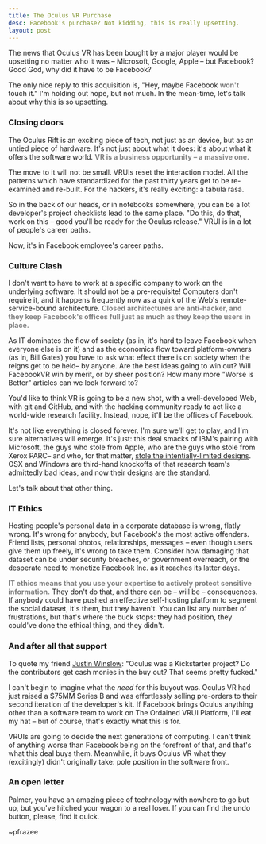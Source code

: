 ```yaml
---
title: The Oculus VR Purchase
desc: Facebook's purchase? Not kidding, this is really upsetting.
layout: post
---
```


<style>.site { max-width: 680px; } .post { text-align: justify; } strong { color: gray }</style>

The news that Oculus VR has been bought by a major player would be upsetting no matter who it was &ndash; Microsoft, Google, Apple &ndash; but Facebook? Good God, why did it have to be Facebook?

The only nice reply to this acquisition is, "Hey, maybe Facebook **won't** touch it." I'm holding out hope, but not much. In the mean-time, let's talk about why this is so upsetting.

### Closing doors

The Oculus Rift is an exciting piece of tech, not just as an device, but as an untied piece of hardware. It's not just about what it does: it's about what it offers the software world. **VR&nbsp;is&nbsp;a&nbsp;business&nbsp;opportunity &ndash; a massive one.**

The move to it will not be small. VRUIs reset the interaction model. All the patterns which have standardized for the past thirty years get to be re-examined and re-built. For the hackers, it's really exciting: a tabula rasa.

So in the back of our heads, or in notebooks somewhere, you can be a lot developer's project checklists lead to the same place. "Do this, do that, work on this &ndash; good you'll be ready for the Oculus release." VRUI is in a lot of people's career paths.

Now, it's in Facebook employee's career paths.

### Culture Clash

I don't want to have to work at a specific company to work on the underlying software. It should not be a pre-requisite! Computers don't require it, and it happens frequently now as a quirk of the Web's remote-service-bound architecture. **Closed architectures are anti-hacker, and they keep Facebook's offices full just as much as they keep the users in place.**

As IT dominates the flow of society (as in, it's hard to leave Facebook when everyone else is on it) and as the economics flow toward platform-owners (as in, Bill Gates) you have to ask what effect there is on society when the reigns get to be held&ndash; by anyone. Are the best ideas going to win out? Will FacebookVR win by merit, or by sheer position? How many more "Worse is Better" articles can we look forward to?

You'd like to think VR is going to be a new shot, with a well-developed Web, with git and GitHub, and with the hacking community ready to act like a world-wide research facility. Instead, nope, it'll be the offices of Facebook.

It's not like everything is closed forever. I'm sure we'll get to play, and I'm sure alternatives will emerge. It's just: this deal smacks of IBM's pairing with Microsoft, the guys who stole from Apple, who are the guys who stole from Xerox PARC&ndash; and who, for that matter, [stole the intentially-limited designs](http://worrydream.com/refs/Vannevar%20Bush%20Symposium%20-%20Closing%20Panel.html). OSX and Windows are third-hand knockoffs of that research team's admittedly bad ideas, and now their designs are the standard.

Let's talk about that other thing.

### IT Ethics

Hosting people's personal data in a corporate database is wrong, flatly wrong. It's wrong for anybody, but Facebook's the most active offenders. Friend lists, personal photos, relationships, messages &ndash; even though users give them up freely, it's wrong to take them. Consider how damaging that dataset can be under security breaches, or government overreach, or the desperate need to monetize Facebook Inc. as it reaches its latter days.

**IT ethics means that you use your expertise to actively protect sensitive information.** They don't do that, and there can be &ndash; will be &ndash; consequences. If anybody could have pushed an effective self-hosting platform to segment the social dataset, it's them, but they haven't. You can list any number of frustrations, but that's where the buck stops: they had position, they could've done the ethical thing, and they didn't.

### And after all that support

To quote my friend <a href="https://twitter.com/justin_winslow">Justin Winslow</a>: "Oculus was a Kickstarter project? Do the contributors get cash monies in the buy out? That seems pretty fucked."

I can't begin to imagine what the *need* for this buyout was. Oculus VR had just raised a $75MM Series B and was effortlessly selling pre-orders to their second iteration of the developer's kit. If Facebook brings Oculus anything other than a software team to work on The Ordained VRUI Platform, I'll eat my hat &ndash; but of course, that's exactly what this is for.

VRUIs are going to decide the next generations of computing. I can't think of anything worse than Facebook being on the forefront of that, and that's what this deal buys them. Meanwhile, it buys Oculus VR what they (excitingly) didn't originally take: pole position in the software front.

### An open letter

Palmer, you have an amazing piece of technology with nowhere to go but up, but you've hitched your wagon to a real loser. If you can find the undo button, please, find it quick.

~pfrazee